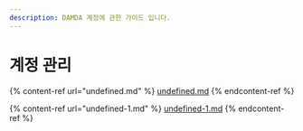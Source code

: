 ```yaml
---
description: DAMDA 계정에 관한 가이드 입니다.
---
```


# 계정 관리

{% content-ref url="undefined.md" %}
[undefined.md](undefined.md)
{% endcontent-ref %}

{% content-ref url="undefined-1.md" %}
[undefined-1.md](undefined-1.md)
{% endcontent-ref %}
